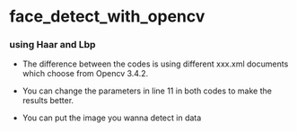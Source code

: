 # face_detect_with_opencv
### using Haar and Lbp

* The difference between the codes is using different xxx.xml documents which choose from Opencv 3.4.2.

* You can change the parameters in line 11 in both codes to make the results better.

* You can put the image you wanna detect in data
  
